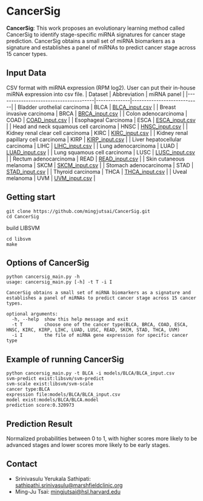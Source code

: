 # CancerSig

**CancerSig**: This work proposes an evolutionary learning method called CancerSig to identify stage-specific miRNA signatures for cancer stage prediction. CancerSig obtains a small set of miRNA biomarkers as a signature and establishes a panel of miRNAs to predict cancer stage across 15 cancer types.

## Input Data

CSV format with miRNA expression (RPM log2). User can put their in-house miRNA expression into csv file.
| Dataset                               | Abbreviation | miRNA panel                |
|---------------------------------------|--------------|----------------------------|
| Bladder urothelial carcinoma          | BLCA         | [BLCA_input.csv](models/BLCA/BLCA_input.csv) |
| Breast invasive carcinoma             | BRCA         | [BRCA_input.csv](models/BRCA/BRCA_input.csv) |
| Colon adenocarcinoma                  | COAD         | [COAD_input.csv](models/COAD/COAD_input.csv) |
| Esophageal Carcinoma                  | ESCA         | [ESCA_input.csv](models/ESCA/ESCA_input.csv) |
| Head and neck squamous cell carcinoma | HNSC         | [HNSC_input.csv](models/HNSC/HNSC_input.csv) |
| Kidney renal clear cell carcinoma     | KIRC         | [KIRC_input.csv](models/KIRC/KIRC_input.csv) |
| Kidney renal papillary cell carcinoma | KIRP         | [KIRP_input.csv](models/KIRP/KIRP_input.csv) |
| Liver hepatocellular carcinoma        | LIHC         | [LIHC_input.csv](models/LIHC/LIHC_input.csv) |
| Lung adenocarcinoma                   | LUAD         | [LUAD_input.csv](models/LUAD/LUAD_input.csv) |
| Lung squamous cell carcinoma          | LUSC         | [LUSC_input.csv](models/LUSC/LUSC_input.csv) |
| Rectum adenocarcinoma                 | READ         | [READ_input.csv](models/READ/READ_input.csv) |
| Skin cutaneous melanoma               | SKCM         | [SKCM_input.csv](models/SKCM/SKCM_input.csv) |
| Stomach adenocarcinoma                | STAD         | [STAD_input.csv](models/STAD/STAD_input.csv) |
| Thyroid carcinoma                     | THCA         | [THCA_input.csv](models/THCA/THCA_input.csv) |
| Uveal melanoma                        | UVM          | [UVM_input.csv](models/UVM/UVM_input.csv)   |

## Getting start

```shell
git clone https://github.com/mingjutsai/CancerSig.git
cd CancerSig
```

build LIBSVM

```shell
cd libsvm
make
```

## Options of CancerSig

```shell
python cancersig_main.py -h
usage: cancersig_main.py [-h] -t T -i I

CancerSig obtains a small set of miRNA biomarkers as a signature and establishes a panel of miRNAs to predict cancer stage across 15 cancer
types.

optional arguments:
  -h, --help  show this help message and exit
  -t T        choose one of the cancer type(BLCA, BRCA, COAD, ESCA, HNSC, KIRC, KIRP, LIHC, LUAD, LUSC, READ, SKCM, STAD, THCA, UVM)
  -i I        the file of miRNA gene expression for specific cancer type
```

## Example of running CancerSig

```shell
python cancersig_main.py -t BLCA -i models/BLCA/BLCA_input.csv
svm-predict exist:libsvm/svm-predict
svm-scale exist:libsvm/svm-scale
cancer type:BLCA
expression file:models/BLCA/BLCA_input.csv
model exist:models/BLCA/BLCA.model
prediction score:0.320973
```

## Prediction Result
Normalized probabilities between 0 to 1, with higher scores more likely to be advanced stages and lower scores more likely to be early stages.

## Contact

- Srinivasulu Yerukala Sathipati: sathipathi.srinivasulu@marshfieldclinic.org
- Ming-Ju Tsai: mingjutsai@hsl.harvard.edu
